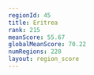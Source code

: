 ```yaml
---
regionId: 45
title: Eritrea
rank: 215
meanScore: 55.67
globalMeanScore: 70.22
numRegions: 220
layout: region_score
---
```

